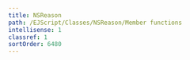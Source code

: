```yaml
---
title: NSReason
path: /EJScript/Classes/NSReason/Member functions
intellisense: 1
classref: 1
sortOrder: 6480
---
```





